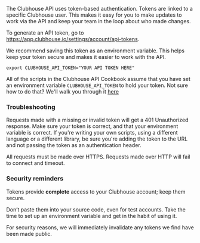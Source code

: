 The Clubhouse API uses token-based authentication. Tokens are linked to a specific Clubhouse user. This makes it easy for you to make updates to work via the API and keep your team in the loop about who made changes.

To generate an API token, go to https://app.clubhouse.io/settings/account/api-tokens. 

We recommend saving this token as an environment variable. This helps keep your token secure and makes it easier to work with the API. 

`export CLUBHOUSE_API_TOKEN="YOUR API TOKEN HERE"`

All of the scripts in the Clubhouse API Cookbook assume that you have set an environment variable `CLUBHOUSE_API_TOKEN` to hold your token.
Not sure how to do that? We'll walk you through it [here](link)

### Troubleshooting
Requests made with a missing or invalid token will get a 401 Unauthorized response. Make sure your token is correct, and that your environment variable is correct.
If you're writing your own scripts, using a different language or a different library, be sure you're adding the token to the URL and not passing the token as an authentication header.
 
All requests must be made over HTTPS. Requests made over HTTP will fail to connect and timeout. 

### Security reminders
Tokens provide **complete** access to your Clubhouse account; keep them secure. 

Don’t paste them into your source code, even for test accounts. Take the time to set up an environment variable and get in the habit of using it. 

For security reasons, we will immediately invalidate any tokens we find have been made public.
